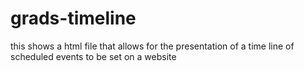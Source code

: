 # grads-timeline
this shows a html file that allows for the presentation of a time line of scheduled events to be set on a website
